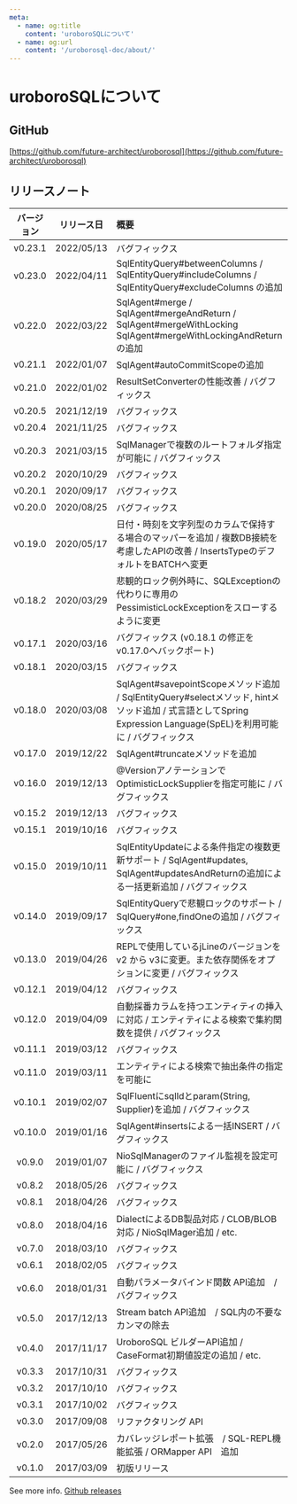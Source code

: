 ```yaml
---
meta:
  - name: og:title
    content: 'uroboroSQLについて'
  - name: og:url
    content: '/uroborosql-doc/about/'
---
```

# uroboroSQLについて

## GitHub

[https://github.com/future-architect/uroborosql](https://github.com/future-architect/uroborosql)

## リリースノート

| バージョン | リリース日 | 概要                                                                                                                                                              |
| :--------: | :--------: | :---------------------------------------------------------------------------------------------------------------------------------------------------------------- |
|  v0.23.1   | 2022/05/13 | バグフィックス                                                                                                                                                    |
|  v0.23.0   | 2022/04/11 | SqlEntityQuery#betweenColumns / SqlEntityQuery#includeColumns / SqlEntityQuery#excludeColumns の追加                                                              |
|  v0.22.0   | 2022/03/22 | SqlAgent#merge / SqlAgent#mergeAndReturn / SqlAgent#mergeWithLocking SqlAgent#mergeWithLockingAndReturn の追加                                                    |
|  v0.21.1   | 2022/01/07 | SqlAgent#autoCommitScopeの追加                                                                                                                                    |
|  v0.21.0   | 2022/01/02 | ResultSetConverterの性能改善 / バグフィックス                                                                                                                     |
|  v0.20.5   | 2021/12/19 | バグフィックス                                                                                                                                                    |
|  v0.20.4   | 2021/11/25 | バグフィックス                                                                                                                                                    |
|  v0.20.3   | 2021/03/15 | SqlManagerで複数のルートフォルダ指定が可能に / バグフィックス                                                                                                     |
|  v0.20.2   | 2020/10/29 | バグフィックス                                                                                                                                                    |
|  v0.20.1   | 2020/09/17 | バグフィックス                                                                                                                                                    |
|  v0.20.0   | 2020/08/25 | バグフィックス                                                                                                                                                    |
|  v0.19.0   | 2020/05/17 | 日付・時刻を文字列型のカラムで保持する場合のマッパーを追加 / 複数DB接続を考慮したAPIの改善 / InsertsTypeのデフォルトをBATCHへ変更                                 |
|  v0.18.2   | 2020/03/29 | 悲観的ロック例外時に、SQLExceptionの代わりに専用のPessimisticLockExceptionをスローするように変更                                                                  |
|  v0.17.1   | 2020/03/16 | バグフィックス (v0.18.1 の修正を v0.17.0へバックポート)                                                                                                           |
|  v0.18.1   | 2020/03/15 | バグフィックス                                                                                                                                                    |
|  v0.18.0   | 2020/03/08 | SqlAgent#savepointScopeメソッド追加 / SqlEntityQuery#selectメソッド, hintメソッド追加 / 式言語としてSpring Expression Language(SpEL)を利用可能に / バグフィックス |
|  v0.17.0   | 2019/12/22 | SqlAgent#truncateメソッドを追加                                                                                                                                   |
|  v0.16.0   | 2019/12/13 | @VersionアノテーションでOptimisticLockSupplierを指定可能に / バグフィックス                                                                                       |
|  v0.15.2   | 2019/12/13 | バグフィックス                                                                                                                                                    |
|  v0.15.1   | 2019/10/16 | バグフィックス                                                                                                                                                    |
|  v0.15.0   | 2019/10/11 | SqlEntityUpdateによる条件指定の複数更新サポート / SqlAgent#updates, SqlAgent#updatesAndReturnの追加による一括更新追加  / バグフィックス                           |
|  v0.14.0   | 2019/09/17 | SqlEntityQueryで悲観ロックのサポート / SqlQuery#one,findOneの追加  / バグフィックス                                                                               |
|  v0.13.0   | 2019/04/26 | REPLで使用しているjLineのバージョンを v2 から v3に変更。また依存関係をオプションに変更 / バグフィックス                                                           |
|  v0.12.1   | 2019/04/12 | バグフィックス                                                                                                                                                    |
|  v0.12.0   | 2019/04/09 | 自動採番カラムを持つエンティティの挿入に対応 / エンティティによる検索で集約関数を提供 / バグフィックス                                                            |
|  v0.11.1   | 2019/03/12 | バグフィックス                                                                                                                                                    |
|  v0.11.0   | 2019/03/11 | エンティティによる検索で抽出条件の指定を可能に                                                                                                                    |
|  v0.10.1   | 2019/02/07 | SqlFluentにsqlIdとparam(String, Supplier)を追加 / バグフィックス                                                                                                  |
|  v0.10.0   | 2019/01/16 | SqlAgent#insertsによる一括INSERT / バグフィックス                                                                                                                 |
|   v0.9.0   | 2019/01/07 | NioSqlManagerのファイル監視を設定可能に / バグフィックス                                                                                                          |
|   v0.8.2   | 2018/05/26 | バグフィックス                                                                                                                                                    |
|   v0.8.1   | 2018/04/26 | バグフィックス                                                                                                                                                    |
|   v0.8.0   | 2018/04/16 | DialectによるDB製品対応 / CLOB/BLOB対応 / NioSqlMager追加 / etc.                                                                                                  |
|   v0.7.0   | 2018/03/10 | バグフィックス                                                                                                                                                    |
|   v0.6.1   | 2018/02/05 | バグフィックス                                                                                                                                                    |
|   v0.6.0   | 2018/01/31 | 自動パラメータバインド関数 API追加　/ バグフィックス                                                                                                              |
|   v0.5.0   | 2017/12/13 | Stream batch API追加　/ SQL内の不要なカンマの除去                                                                                                                 |
|   v0.4.0   | 2017/11/17 | UroboroSQL ビルダーAPI追加 / CaseFormat初期値設定の追加 / etc.                                                                                                    |
|   v0.3.3   | 2017/10/31 | バグフィックス                                                                                                                                                    |
|   v0.3.2   | 2017/10/10 | バグフィックス                                                                                                                                                    |
|   v0.3.1   | 2017/10/02 | バグフィックス                                                                                                                                                    |
|   v0.3.0   | 2017/09/08 | リファクタリング API                                                                                                                                              |
|   v0.2.0   | 2017/05/26 | カバレッジレポート拡張　/ SQL-REPL機能拡張 / ORMapper API　追加                                                                                                   |
|   v0.1.0   | 2017/03/09 | 初版リリース                                                                                                                                                      |

See more info. [Github releases](https://github.com/future-architect/uroborosql/releases)
